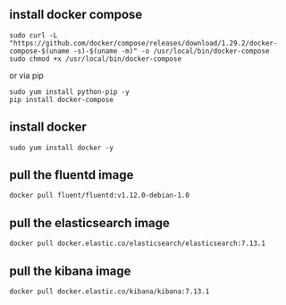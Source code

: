 
## install docker compose

```
sudo curl -L "https://github.com/docker/compose/releases/download/1.29.2/docker-compose-$(uname -s)-$(uname -m)" -o /usr/local/bin/docker-compose
sudo chmod +x /usr/local/bin/docker-compose
```
or via pip

```
sudo yum install python-pip -y
pip install docker-compose
```

## install docker

```
sudo yum install docker -y
```

## pull the fluentd image
```
docker pull fluent/fluentd:v1.12.0-debian-1.0
```

## pull the elasticsearch image
```
docker pull docker.elastic.co/elasticsearch/elasticsearch:7.13.1
```

## pull the kibana image

```
docker pull docker.elastic.co/kibana/kibana:7.13.1
```
